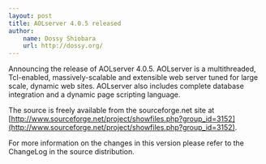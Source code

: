 ```yaml
---
layout: post
title: AOLserver 4.0.5 released
author:
    name: Dossy Shiobara
    url: http://dossy.org/
---
```


Announcing the release of AOLserver 4.0.5. AOLserver is a multithreaded,
Tcl-enabled, massively-scalable and extensible web server tuned for
large scale, dynamic web sites. AOLserver also includes complete
database integration and a dynamic page scripting language.

The source is freely available from the sourceforge.net site at
[http://www.sourceforge.net/project/showfiles.php?group_id=3152](http://www.sourceforge.net/project/showfiles.php?group_id=3152).

For more information on the changes in this version please refer to the
ChangeLog in the source distribution.
